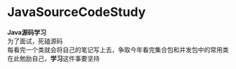 # JavaSourceCodeStudy
**Java源码学习**<br/>
为了面试，死磕源码<br/>
每看完一个类就会将自己的笔记写上去，争取今年看完集合包和并发包中的常用类<br/>
在此勉励自己，**学习**这件事要坚持<br/>
